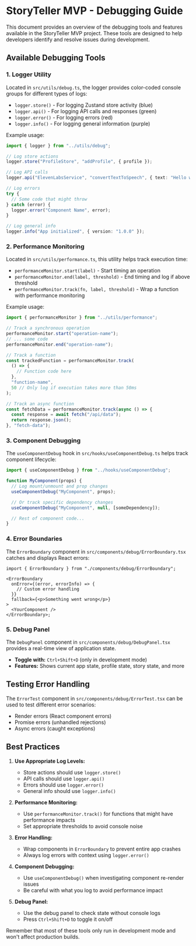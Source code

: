# StoryTeller MVP - Debugging Guide

This document provides an overview of the debugging tools and features available in the StoryTeller MVP project. These tools are designed to help developers identify and resolve issues during development.

## Available Debugging Tools

### 1. Logger Utility

Located in `src/utils/debug.ts`, the logger provides color-coded console groups for different types of logs:

- `logger.store()` - For logging Zustand store activity (blue)
- `logger.api()` - For logging API calls and responses (green)
- `logger.error()` - For logging errors (red)
- `logger.info()` - For logging general information (purple)

Example usage:

```typescript
import { logger } from "../utils/debug";

// Log store actions
logger.store("ProfileStore", "addProfile", { profile });

// Log API calls
logger.api("ElevenLabsService", "convertTextToSpeech", { text: "Hello world" });

// Log errors
try {
  // Some code that might throw
} catch (error) {
  logger.error("Component Name", error);
}

// Log general info
logger.info("App initialized", { version: "1.0.0" });
```

### 2. Performance Monitoring

Located in `src/utils/performance.ts`, this utility helps track execution time:

- `performanceMonitor.start(label)` - Start timing an operation
- `performanceMonitor.end(label, threshold)` - End timing and log if above threshold
- `performanceMonitor.track(fn, label, threshold)` - Wrap a function with performance monitoring

Example usage:

```typescript
import { performanceMonitor } from "../utils/performance";

// Track a synchronous operation
performanceMonitor.start("operation-name");
// ... some code
performanceMonitor.end("operation-name");

// Track a function
const trackedFunction = performanceMonitor.track(
  () => {
    // Function code here
  },
  "function-name",
  50 // Only log if execution takes more than 50ms
);

// Track an async function
const fetchData = performanceMonitor.track(async () => {
  const response = await fetch("/api/data");
  return response.json();
}, "fetch-data");
```

### 3. Component Debugging

The `useComponentDebug` hook in `src/hooks/useComponentDebug.ts` helps track component lifecycle:

```typescript
import { useComponentDebug } from "../hooks/useComponentDebug";

function MyComponent(props) {
  // Log mount/unmount and prop changes
  useComponentDebug("MyComponent", props);

  // Or track specific dependency changes
  useComponentDebug("MyComponent", null, [someDependency]);

  // Rest of component code...
}
```

### 4. Error Boundaries

The `ErrorBoundary` component in `src/components/debug/ErrorBoundary.tsx` catches and displays React errors:

```tsx
import { ErrorBoundary } from "./components/debug/ErrorBoundary";

<ErrorBoundary
  onError={(error, errorInfo) => {
    // Custom error handling
  }}
  fallback={<p>Something went wrong</p>}
>
  <YourComponent />
</ErrorBoundary>;
```

### 5. Debug Panel

The `DebugPanel` component in `src/components/debug/DebugPanel.tsx` provides a real-time view of application state.

- **Toggle with:** `Ctrl+Shift+D` (only in development mode)
- **Features:** Shows current app state, profile state, story state, and more

## Testing Error Handling

The `ErrorTest` component in `src/components/debug/ErrorTest.tsx` can be used to test different error scenarios:

- Render errors (React component errors)
- Promise errors (unhandled rejections)
- Async errors (caught exceptions)

## Best Practices

1. **Use Appropriate Log Levels:**

   - Store actions should use `logger.store()`
   - API calls should use `logger.api()`
   - Errors should use `logger.error()`
   - General info should use `logger.info()`

2. **Performance Monitoring:**

   - Use `performanceMonitor.track()` for functions that might have performance impacts
   - Set appropriate thresholds to avoid console noise

3. **Error Handling:**

   - Wrap components in `ErrorBoundary` to prevent entire app crashes
   - Always log errors with context using `logger.error()`

4. **Component Debugging:**

   - Use `useComponentDebug()` when investigating component re-render issues
   - Be careful with what you log to avoid performance impact

5. **Debug Panel:**
   - Use the debug panel to check state without console logs
   - Press `Ctrl+Shift+D` to toggle it on/off

Remember that most of these tools only run in development mode and won't affect production builds.
